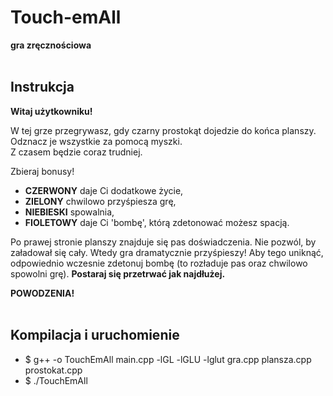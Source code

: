 # Touch-emAll
**gra zręcznościowa**  <br> <br>

## Instrukcja

**Witaj użytkowniku!** <br>

W tej grze przegrywasz, gdy czarny prostokąt dojedzie do końca planszy.
Odznacz je wszystkie za pomocą myszki.<br>  Z czasem będzie coraz trudniej. <br>

Zbieraj bonusy!
- **CZERWONY** daje Ci dodatkowe życie,
- **ZIELONY** chwilowo przyśpiesza grę,
- **NIEBIESKI** spowalnia, 
- **FIOLETOWY** daje Ci 'bombę', którą zdetonować możesz spacją. <br>

Po prawej stronie planszy znajduje się pas doświadczenia. Nie pozwól, by załadował się cały.
Wtedy gra dramatycznie przyśpieszy!
Aby tego uniknąć, odpowiednio wczesnie zdetonuj bombę (to rozładuje pas oraz chwilowo spowolni grę).
**Postaraj się przetrwać jak najdłużej.** <br>

**POWODZENIA!**
<br><br>


## Kompilacja i uruchomienie 
- $ g++ -o TouchEmAll main.cpp -lGL -lGLU -lglut gra.cpp plansza.cpp prostokat.cpp <br>
- $ ./TouchEmAll
